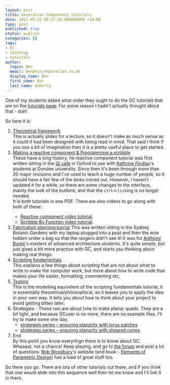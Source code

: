 ```yaml
---
layout: post
title: Generative Components tutorials
date: 2011-05-22 08:27:20.000000000 +10:00
type: post
published: true
status: publish
categories: []
tags:
- GC
- teaching
- tutorials
author:
  login: Ben
  email: ben@notionparallax.co.uk
  display_name: Ben
  first_name: Ben
  last_name: Doherty
---
```

<p>One of my students asked what order they ought to do the GC tutorials that are on the <a title="tutorials" href="http://www.notionparallax.co.uk/wordpress/index.php/2008/09/tutorials/">tutorials page</a>. For some reason I hadn't actually thought about that - duh!</p>
<p>So here it is:</p>
<ol>
<li><a href="http://dl.dropbox.com/u/8064971/tutorials/GC/20090220%20GC%20theoretical%20framework.pdf">Theoretical framework</a> <br />
    This is actually slides for a lecture, so it doesn't make as much sense as it could if had been designed with being read in mind. That said I think if you use a bit of imagination then it is a pretty useful place to get started.</li>
<li><a href="http://dl.dropbox.com/u/8064971/tutorials/GC/2009%2003%2030%20Making%20a%20reactive%20component%20and%20Programming%20a%20Scribble.pdf">Making a reactive component &amp; Programming a scribble </a><br />
    These have a long history, he reactive component tutorial was first written sitting in the <a href="http://www.qi.com/news/item.php?id=1">Qi cafe</a> in Oxford to use with <a href="http://www.ushida-findlay.com/profile/about-the-practice/">Kathrine Findlay</a>'s students at Dundee university. Since then it's been through more than 20 major revisions and I've used to teach a huge number of people, so it should have a fair few of the kinks ironed out. <em>However</em>, I haven't updated it for a while, so there are some changes to the interface, mainly the look of the buttons, and that the <code>ctrl+click</code>ing is no longer needed.<br />
    It is both tutorials in one PDF. There are also videos to go along with both of these:&nbsp;</p>
<ul>
<li><a href="http://vimeo.com/2598293">Reactive component video tutorial</a>.</li>
<li><a href="http://vimeo.com/3408974">Scribble By Function video tutorial</a>.</li>
</ul>
</li>
<li><a href="http://dl.dropbox.com/u/8064971/tutorials/GC/fabrication%20planning%20tuorial.pdf">Fabrication planning tuorial</a> This was written sitting in the Sydney Botanic Gardens with my laptop plugged into a post and then the wire hidden under a bag so that the rangers didn't see it! It was for <a title="His offshore bio" href="http://offshorestudio.net/?p=7">Anthony Burke</a>'s masters of advanced architecture students. It's quite simple, but just gives a bit more practice with GC, and starts you thinking about making real things.</li>
<li><a href="http://dl.dropbox.com/u/8064971/tutorials/GC/20080502_scripting_fundamentals.pdf">Scripting fundamentals</a><br />
    This explains a few things about scripting that are not about <em>what</em> to write to make the computer work, but more about <em>how</em> to write code that makes your life easier, formatting, commenting etc.</li>
<li><a href="http://dl.dropbox.com/u/8064971/tutorials/GC/testing.pdf">Testing</a><br />
    This is the modelling equivelent of the scripting fundamentals tutorial, it is essentially theoretical/philosophical, so it leaves you to apply the idea in your own way. It tells you about how to think about your project to avoid getting bitten later. </li>
<li>Strategies - These two are about how to make planar quads. They are a bit light, and becasue GCuser is no more, there are no example files. I'll try to make some one day.
<ul>
<li><a title="Permanent Link to " rel="bookmark" href="http://www.notionparallax.co.uk/wordpress//?p=73">strategies series – ensuring planarity with torus patches</a></li>
<li><a href="http://www.notionparallax.co.uk/wordpress//?p=72">strategies series – ensuring planarity with sheared cones</a></li>
</ul>
</li>
<li>End<br />
    By this point you know everythign there is to know about GC.<br />
    Whaaaat, not a chance! Keep playing, and go to <a href="http://communities.bentley.com/products/products_generativecomponents/f/360.aspx">the forum</a> and post a lot of questions. <a href="http://www.google.com.au/search?sourceid=chrome&ie=UTF-8&q=rob+woodbury" title="The woodburger!!">Rob Woodbury</a>'s <a href="http://www.elementsofparametricdesign.com/"> </a> website (and book - <a href="http://www.amazon.co.uk/gp/product/0415779871/ref=as_li_ss_tl?ie=UTF8&tag=notioparal-21&linkCode=as2&camp=1634&creative=19450&creativeASIN=0415779871">Elements of Parametric Design</a>) has a load of great stuff too.</li>
</ol>
<p>So there you go. There are lots of other tutorials out there, and if you think that one would slide into this sequence well then let me know and I'll link it in there.</p>
